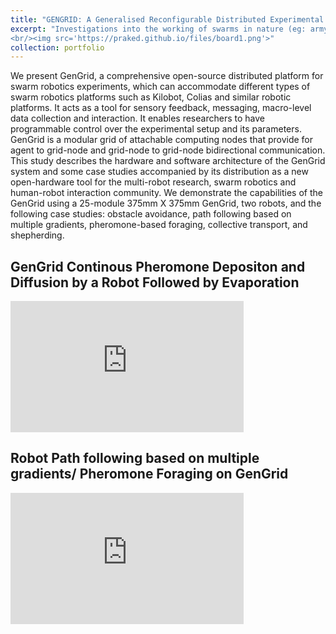 ```yaml
---
title: "GENGRID: A Generalised Reconfigurable Distributed Experimental Enviromental Grid For Swarm Robotics"
excerpt: "Investigations into the working of swarms in nature (eg: army ants, weaver ants, school of fishes and even cells in a multicellular organism ). Designing and developing bio-inspired Swarm robotics platform artificially imitating these natural processes of communication and coordination among group of robots.<br/>
<br/><img src='https://praked.github.io/files/board1.png'>"
collection: portfolio
---
```

We present GenGrid, a comprehensive open-source distributed platform for swarm robotics experiments, which can accommodate different types of swarm robotics platforms such as Kilobot, Colias and similar robotic platforms. It acts as a tool for sensory feedback, messaging, macro-level data collection and interaction. It enables researchers to have programmable control over the experimental setup and its parameters. GenGrid is a modular grid of attachable computing nodes that provide for agent to grid-node and grid-node to grid-node bidirectional communication. This study describes the hardware and software architecture of the GenGrid system and some case studies accompanied by its distribution as a new open-hardware tool for the multi-robot research, swarm robotics and human-robot interaction community. We demonstrate the capabilities of the GenGrid using a 25-module 375mm X 375mm GenGrid, two robots, and the following case studies: obstacle avoidance, path following based on multiple gradients, pheromone-based foraging, collective transport, and shepherding.

<h2 align="left">GenGrid Continous Pheromone Depositon and Diffusion by a Robot Followed by Evaporation</h2>
<iframe width="373" height="210" src="https://www.youtube.com/embed/C7K-rOPs5fg" frameborder="0" allow="accelerometer; autoplay; encrypted-media; gyroscope; picture-in-picture" allowfullscreen></iframe>

<h2 align="left">Robot Path following based on multiple gradients/ Pheromone Foraging on GenGrid</h2>
<iframe width="373" height="210" src="https://www.youtube.com/embed/Ii2plv1md6M" frameborder="0" allow="accelerometer; autoplay; encrypted-media; gyroscope; picture-in-picture" allowfullscreen></iframe>
